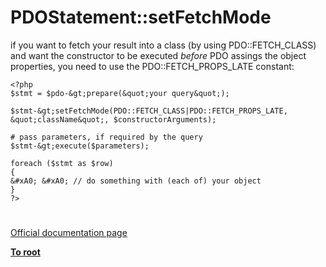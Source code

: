 # PDOStatement::setFetchMode





if you want to fetch your result into a class (by using PDO::FETCH_CLASS) and want the constructor to be executed *before* PDO assings the object properties, you need to use the PDO::FETCH_PROPS_LATE constant:



```
<?php
$stmt = $pdo-&gt;prepare(&quot;your query&quot;);

$stmt-&gt;setFetchMode(PDO::FETCH_CLASS|PDO::FETCH_PROPS_LATE, &quot;className&quot;, $constructorArguments);

# pass parameters, if required by the query
$stmt-&gt;execute($parameters);

foreach ($stmt as $row)
{
&#xA0; &#xA0; // do something with (each of) your object
}
?>
```



  

#

[Official documentation page](https://www.php.net/manual/en/pdostatement.setfetchmode.php)

**[To root](/README.md)**